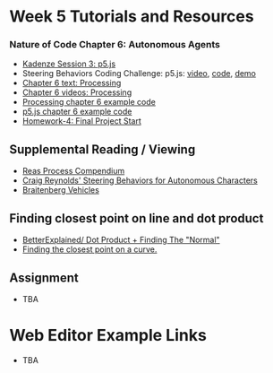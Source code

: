 # Week 5 Tutorials and Resources

### Nature of Code Chapter 6: Autonomous Agents
* [Kadenze Session 3: p5.js](https://www.kadenze.com/courses/the-nature-of-code/info)
* Steering Behaviors Coding Challenge: p5.js: [video](https://www.youtube.com/watch?v=4hA7G3gup-4), [code](https://github.com/CodingTrain/website/tree/master/CodingChallenges/CC_59_Steering_Text_Paths), [demo](http://thecodingtrain.com/CodingChallenges/CC_59_Steering_Text_Paths/)
* [Chapter 6 text: Processing](http://natureofcode.com/book/chapter-6-autonomous-agents/)
* [Chapter 6 videos: Processing](https://www.youtube.com/playlist?list=PLRqwX-V7Uu6YHt0dtyf4uiw8tKOxQLvlW)
* [Processing chapter 6 example code](https://github.com/shiffman/The-Nature-of-Code-Examples/tree/master/chp06_agents)
* [p5.js chapter 6 example code](https://github.com/shiffman/The-Nature-of-Code-Examples-p5.js/tree/master/chp06_agents)
* [Homework-4: Final Project Start](https://github.com/shiffman/NOC-S17-1-Physics-Animation/wiki/Project-Step-1)

## Supplemental Reading / Viewing
* [Reas Process Compendium](https://vimeo.com/22955812)
* [Craig Reynolds' Steering Behaviors for Autonomous Characters](http://www.red3d.com/cwr/steer/)
* [Braitenberg Vehicles](http://books.google.com/books/?id=7KkUAT_q_sQC)

## Finding closest point on line and dot product
* [BetterExplained/ Dot Product + Finding The "Normal"](http://betterexplained.com/articles/vector-calculus-understanding-the-dot-product/)
* [Finding the closest point on a curve.](http://www.mesacc.edu/~marfv02121/readings/nearest_point/index.html)

## Assignment
* TBA

# Web Editor Example Links
* TBA
